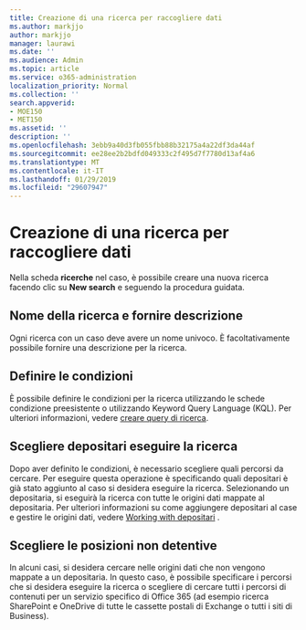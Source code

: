 ```yaml
---
title: Creazione di una ricerca per raccogliere dati
ms.author: markjjo
author: markjjo
manager: laurawi
ms.date: ''
ms.audience: Admin
ms.topic: article
ms.service: o365-administration
localization_priority: Normal
ms.collection: ''
search.appverid:
- MOE150
- MET150
ms.assetid: ''
description: ''
ms.openlocfilehash: 3ebb9a40d3fb055fbb88b32175a4a22df3da44af
ms.sourcegitcommit: ee28ee2b2bdfd049333c2f495d7f7780d13af4a6
ms.translationtype: MT
ms.contentlocale: it-IT
ms.lasthandoff: 01/29/2019
ms.locfileid: "29607947"
---
```

# <a name="create-a-search-to-collect-data"></a>Creazione di una ricerca per raccogliere dati

Nella scheda **ricerche** nel caso, è possibile creare una nuova ricerca facendo clic su **New search** e seguendo la procedura guidata.

## <a name="name-your-search-and-give-description"></a>Nome della ricerca e fornire descrizione

Ogni ricerca con un caso deve avere un nome univoco. È facoltativamente possibile fornire una descrizione per la ricerca. 

## <a name="define-your-conditions"></a>Definire le condizioni

È possibile definire le condizioni per la ricerca utilizzando le schede condizione preesistente o utilizzando Keyword Query Language (KQL). Per ulteriori informazioni, vedere [creare query di ricerca](building-search-queries.md).

## <a name="choose-the-custodians-to-search-from"></a>Scegliere depositari eseguire la ricerca

Dopo aver definito le condizioni, è necessario scegliere quali percorsi da cercare. Per eseguire questa operazione è specificando quali depositari è già stato aggiunto al caso si desidera eseguire la ricerca. Selezionando un depositaria, si eseguirà la ricerca con tutte le origini dati mappate al depositaria. Per ulteriori informazioni su come aggiungere depositari al case e gestire le origini dati, vedere [Working with depositari](managing-custodians.md) .

## <a name="choose-non-custodial-locations"></a>Scegliere le posizioni non detentive

In alcuni casi, si desidera cercare nelle origini dati che non vengono mappate a un depositaria. In questo caso, è possibile specificare i percorsi che si desidera eseguire la ricerca o scegliere di cercare tutti i percorsi di contenuti per un servizio specifico di Office 365 (ad esempio ricerca SharePoint e OneDrive di tutte le cassette postali di Exchange o tutti i siti di Business).